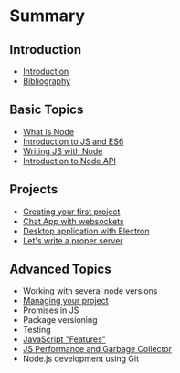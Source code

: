 # Summary

## Introduction

* [Introduction](README.md)
* [Bibliography](bibliography.md)

## Basic Topics

* [What is Node](basic-topics/what-is-node.md)
* [Introduction to JS and ES6](basic-topics/introduction-to-js-and-es6.md)
* [Writing JS with Node](basic-topics/writing-js-with-node.md)
* [Introduction to Node API](basic-topics/introduction-to-node-api.md)

## Projects

* [Creating your first project](projects/creating-your-first-project.md)
* [Chat App with websockets](projects/chat-app-with-websockets.md)
* [Desktop application with Electron](projects/desktop-application-with-electron.md)
* [Let's write a proper server](projects/lets-write-a-proper-server.md)

## Advanced Topics

* Working with several node versions
* [Managing your project](advanced-topics/managing-your-project.md)
* Promises in JS
* Package versioning
* Testing
* [JavaScript "Features"](advanced-topics/javascript-features.md)
* [JS Performance and Garbage Collector](advanced-topics/js-performance-and-garbage-collector.md)
* Node.js development using Git

